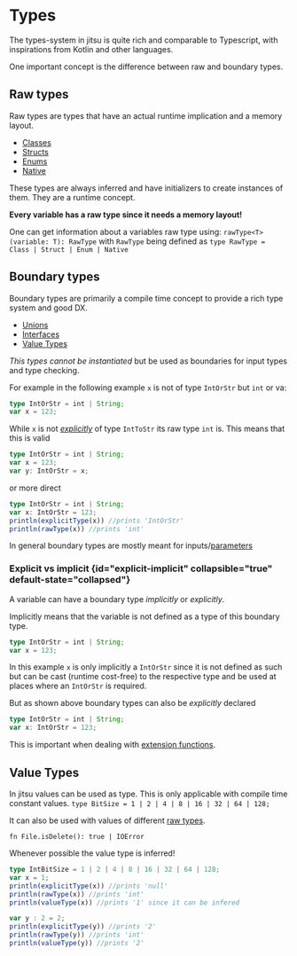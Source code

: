 # Types

The types-system in jitsu is quite rich and comparable to Typescript, with inspirations from Kotlin and other languages.

One important concept is the difference between raw and boundary types.

## Raw types
Raw types are types that have an actual runtime implication and a memory layout.
- [Classes](Classes.md)
- [Structs](Structs.md)
- [Enums](Enums.md)
- [Native](Natives.md)

These types are always inferred and have initializers to create instances of them. They are a runtime concept.

**Every variable has a raw type since it needs a memory layout!**

One can get information about a variables raw type using: ``rawType<T>(variable: T): RawType``
with `RawType` being defined as `type RawType = Class | Struct | Enum | Native`

## Boundary types
Boundary types are primarily a compile time concept to provide a rich type system and good DX.

- [Unions](Unions.md)
- [Interfaces](Interfaces.md)
- [Value Types](#value-types)

_This types cannot be instantiated_ but be used as boundaries for input types and type checking.

For example in the following example `x` is not of type `IntOrStr` but `int` or va:
```Typescript
type IntOrStr = int | String;
var x = 123;
```
While `x` is not [_explicitly_](#explicit-implicit) of type `IntToStr` its raw type `int` is. 
This means that this is valid
```Typescript
type IntOrStr = int | String;
var x = 123;
var y: IntOrStr = x;
```
or more direct
```Typescript
type IntOrStr = int | String;
var x: IntOrStr = 123;
println(explicitType(x)) //prints 'IntOrStr'
println(rawType(x)) //prints 'int'
```

In general boundary types are mostly meant for inputs/[parameters](Functions.md#parameters)

### Explicit vs implicit {id="explicit-implicit" collapsible="true" default-state="collapsed"}
A variable can have a boundary type _implicitly_ or _explicitly_.

Implicitly means that the variable is not defined
as a type of this boundary type.
```Typescript
type IntOrStr = int | String;
var x = 123;
```
In this example `x` is only implicitly a `IntOrStr` since it is not defined as such but can be cast (runtime cost-free)
to the respective type and be used at places where an `IntOrStr` is required.

But as shown above boundary types can also be _explicitly_ declared
```Typescript
type IntOrStr = int | String;
var x: IntOrStr = 123;
```
This is important when dealing with [extension functions](Functions.md#extension-functions).

## Value Types

In jitsu values can be used as type. This is only applicable with compile time constant values.
```type BitSize = 1 | 2 | 4 | 8 | 16 | 32 | 64 | 128;```

It can also be used with values of different [raw types](#raw-types).

``fn File.isDelete(): true | IOError``

Whenever possible the value type is inferred!

```Typescript
type IntBitSize = 1 | 2 | 4 | 8 | 16 | 32 | 64 | 128;
var x = 1;
println(explicitType(x)) //prints 'null'
println(rawType(x)) //prints 'int'
println(valueType(x)) //prints '1' since it can be infered

var y : 2 = 2;
println(explicitType(y)) //prints '2'
println(rawType(y)) //prints 'int'
println(valueType(y)) //prints '2'
```